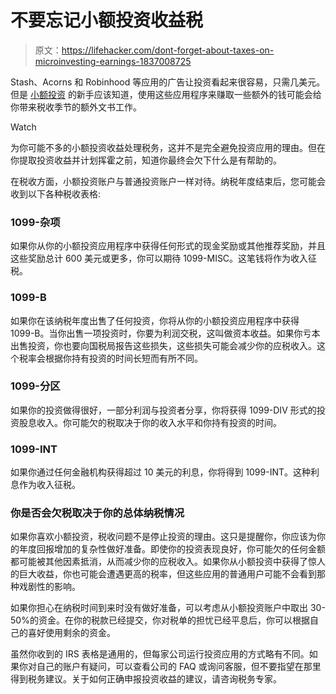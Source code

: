 # 不要忘记小额投资收益税

> 原文：<https://lifehacker.com/dont-forget-about-taxes-on-microinvesting-earnings-1837008725>

Stash、Acorns 和 Robinhood 等应用的广告让投资看起来很容易，只需几美元。但是 [小额投资](https://lifehacker.com/does-microinvesting-add-up-1821911322) 的新手应该知道，使用这些应用程序来赚取一些额外的钱可能会给你带来税收季节的额外文书工作。

Watch

为你可能不多的小额投资收益处理税务，这并不是完全避免投资应用的理由。但在你提取投资收益并计划挥霍之前，知道你最终会欠下什么是有帮助的。

在税收方面，小额投资账户与普通投资账户一样对待。纳税年度结束后，您可能会收到以下各种税收表格:

### 1099-杂项

如果你从你的小额投资应用程序中获得任何形式的现金奖励或其他推荐奖励，并且这些奖励总计 600 美元或更多，你可以期待 1099-MISC。这笔钱将作为收入征税。

### 1099-B

如果你在该纳税年度出售了任何投资，你将从你的小额投资应用程序中获得 1099-B。当你出售一项投资时，你要为利润交税，这叫做资本收益。如果你亏本出售投资，你也要向国税局报告这些损失，这些损失可能会减少你的应税收入。这个税率会根据你持有投资的时间长短而有所不同。

### 1099-分区

如果你的投资做得很好，一部分利润与投资者分享，你将获得 1099-DIV 形式的投资股息收入。你可能欠的税取决于你的收入水平和你持有投资的时间。

### 1099-INT

如果你通过任何金融机构获得超过 10 美元的利息，你将得到 1099-INT。这种利息作为收入征税。

### 你是否会欠税取决于你的总体纳税情况

如果你喜欢小额投资，税收问题不是停止投资的理由。这只是提醒你，你应该为你的年度回报增加的复杂性做好准备。即使你的投资表现良好，你可能欠的任何金额都可能被其他因素抵消，从而减少你的应税收入。如果你从小额投资中获得了惊人的巨大收益，你也可能会遭遇更高的税率，但这些应用的普通用户可能不会看到那种戏剧性的影响。

如果你担心在纳税时间到来时没有做好准备，可以考虑从小额投资账户中取出 30-50%的资金。在你的税款已经提交，你对税单的担忧已经平息后，你可以根据自己的喜好使用剩余的资金。

虽然你收到的 IRS 表格是通用的，但每家公司运行投资应用的方式略有不同。如果你对自己的账户有疑问，可以查看公司的 FAQ 或询问客服，但不要指望在那里得到税务建议。关于如何正确申报投资收益的建议，请咨询税务专家。